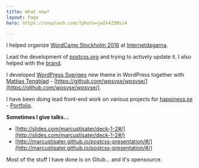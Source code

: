 ```yaml
---
title: What now?
layout: Page
hero: https://unsplash.com/?photo=jwIk4Z3Msi4

---
```


I helped organize [WordCamp Stockholm 2016](http://2016.stockholm.wordcamp.org/) at [Internetdagarna](internetdagarna.se).

Lead the development of [postcss.org](http://postcss.org) and trying to actively update it. I also helped with the [brand](https://github.com/postcss/brand).

I developed [WordPress Sveriges](http://wpsv.se) new theme in WordPress together with [Mattias Tengblad](http://eyesx.com/) -  [https://github.com/wpsvse/wpsvse/](https://github.com/wpsvse/wpsvse/).

I have been doing lead front-end work on various projects for [happiness.se](http://www.happiness.se) - [Portfolio](http://www.happiness.se/portfolio).

**Sometimes I give talks...**
* [http://slides.com/marcustisater/deck-1-2#/](http://slides.com/marcustisater/deck-1-2#/)
* [http://marcustisater.github.io/postcss-presentation/#/](http://marcustisater.github.io/postcss-presentation/#/)

Most of the stuff I have done is on Gitub... and it's opensource.
